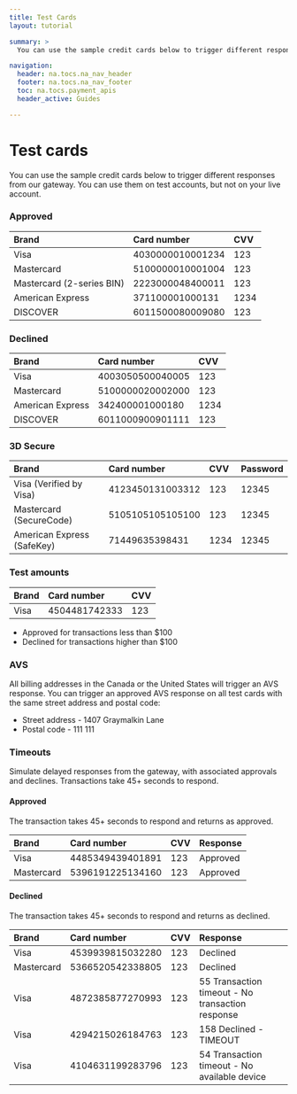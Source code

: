 ```yaml
---
title: Test Cards
layout: tutorial

summary: >
  You can use the sample credit cards below to trigger different responses from our gateway.

navigation:
  header: na.tocs.na_nav_header
  footer: na.tocs.na_nav_footer
  toc: na.tocs.payment_apis
  header_active: Guides

---
```


# Test cards

You can use the sample credit cards below to trigger different responses from our gateway. You can use them on test accounts, but not on your live account.

### Approved

| Brand                     | Card number      | CVV  |
|:--------------------------|:-----------------|:-----|
| Visa                      | 4030000010001234 | 123  |
| Mastercard                | 5100000010001004 | 123  |
| Mastercard (2-series BIN) | 2223000048400011 | 123  |
| American Express          | 371100001000131  | 1234 |
| DISCOVER                  | 6011500080009080 | 123  |

### Declined

| Brand                     | Card number      | CVV  |
|:--------------------------|:-----------------|:-----|
| Visa                      | 4003050500040005 | 123  |
| Mastercard                | 5100000020002000 | 123  |
| American Express          | 342400001000180  | 1234 |
| DISCOVER                  | 6011000900901111 | 123  |

### 3D Secure

| Brand                      | Card number      | CVV  | Password |
|:---------------------------|:-----------------|:-----|:---------|
| Visa (Verified by Visa)    | 4123450131003312 | 123  | 12345    |
| Mastercard (SecureCode)    | 5105105105105100 | 123  | 12345    |
| American Express (SafeKey) | 71449635398431   | 1234 | 12345    |

### Test amounts

| Brand                     | Card number      | CVV  |
|:--------------------------|:-----------------|:-----|
| Visa                      | 4504481742333    | 123  |

- Approved for transactions less than $100
- Declined for transactions higher than $100

### AVS
All billing addresses in the Canada or the United States will trigger an AVS response. You can trigger an approved AVS response on all test cards with the same street address and postal code:

- Street address - 1407 Graymalkin Lane
- Postal code - 111 111

### Timeouts
Simulate delayed responses from the gateway, with associated approvals and declines. Transactions take 45+ seconds to respond.

#### Approved
The transaction takes 45+ seconds to respond and returns as approved.

| Brand                    | Card number        | CVV  | Response            |
| :------------------------| :------------------| :----| :-------------------|
| Visa                     | 4485349439401891   | 123  | Approved            |
| Mastercard               | 5396191225134160   | 123  | Approved            |

#### Declined
The transaction takes 45+ seconds to respond and returns as declined.

| Brand                    | Card number        | CVV| Response                                           |    
| :------------------------| :------------------| :----| :------------------------------------------------|
| Visa                     | 4539939815032280   | 123  | Declined                                         |                     
| Mastercard               | 5366520542338805   | 123  | Declined                                         |
| Visa                     | 4872385877270993   | 123  | 55 Transaction timeout - No transaction response |
| Visa                     | 4294215026184763   | 123  | 158 Declined - TIMEOUT                           |
| Visa                     | 4104631199283796   | 123  | 54 Transaction timeout - No available device     |

